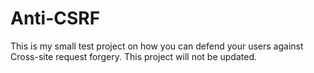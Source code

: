 Anti-CSRF
=========

This is my small test project on how you can defend your users against Cross-site request forgery. This project will not be updated.
